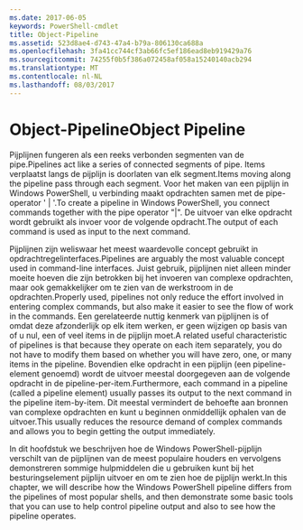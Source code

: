 ```yaml
---
ms.date: 2017-06-05
keywords: PowerShell-cmdlet
title: Object-Pipeline
ms.assetid: 523d8ae4-d743-47a4-b79a-806130ca688a
ms.openlocfilehash: 3fa41cc744cf3ab66fc5ef186ead8eb919429a76
ms.sourcegitcommit: 74255f0b5f386a072458af058a15240140acb294
ms.translationtype: MT
ms.contentlocale: nl-NL
ms.lasthandoff: 08/03/2017
---
```

# <a name="object-pipeline"></a><span data-ttu-id="e9a08-103">Object-Pipeline</span><span class="sxs-lookup"><span data-stu-id="e9a08-103">Object Pipeline</span></span>
<span data-ttu-id="e9a08-104">Pijplijnen fungeren als een reeks verbonden segmenten van de pipe.</span><span class="sxs-lookup"><span data-stu-id="e9a08-104">Pipelines act like a series of connected segments of pipe.</span></span> <span data-ttu-id="e9a08-105">Items verplaatst langs de pijplijn is doorlaten van elk segment.</span><span class="sxs-lookup"><span data-stu-id="e9a08-105">Items moving along the pipeline pass through each segment.</span></span> <span data-ttu-id="e9a08-106">Voor het maken van een pijplijn in Windows PowerShell, u verbinding maakt opdrachten samen met de pipe-operator ' | '.</span><span class="sxs-lookup"><span data-stu-id="e9a08-106">To create a pipeline in Windows PowerShell, you connect commands together with the pipe operator "|".</span></span> <span data-ttu-id="e9a08-107">De uitvoer van elke opdracht wordt gebruikt als invoer voor de volgende opdracht.</span><span class="sxs-lookup"><span data-stu-id="e9a08-107">The output of each command is used as input to the next command.</span></span>

<span data-ttu-id="e9a08-108">Pijplijnen zijn weliswaar het meest waardevolle concept gebruikt in opdrachtregelinterfaces.</span><span class="sxs-lookup"><span data-stu-id="e9a08-108">Pipelines are arguably the most valuable concept used in command-line interfaces.</span></span> <span data-ttu-id="e9a08-109">Juist gebruik, pijplijnen niet alleen minder moeite hoeven die zijn betrokken bij het invoeren van complexe opdrachten, maar ook gemakkelijker om te zien van de werkstroom in de opdrachten.</span><span class="sxs-lookup"><span data-stu-id="e9a08-109">Properly used, pipelines not only reduce the effort involved in entering complex commands, but also make it easier to see the flow of work in the commands.</span></span> <span data-ttu-id="e9a08-110">Een gerelateerde nuttig kenmerk van pijplijnen is of omdat deze afzonderlijk op elk item werken, er geen wijzigen op basis van of u nul, een of veel items in de pijplijn moet.</span><span class="sxs-lookup"><span data-stu-id="e9a08-110">A related useful characteristic of pipelines is that because they operate on each item separately, you do not have to modify them based on whether you will have zero, one, or many items in the pipeline.</span></span> <span data-ttu-id="e9a08-111">Bovendien elke opdracht in een pijplijn (een pipeline-element genoemd) wordt de uitvoer meestal doorgegeven aan de volgende opdracht in de pipeline-per-item.</span><span class="sxs-lookup"><span data-stu-id="e9a08-111">Furthermore, each command in a pipeline (called a pipeline element) usually passes its output to the next command in the pipeline item-by-item.</span></span> <span data-ttu-id="e9a08-112">Dit meestal vermindert de behoefte aan bronnen van complexe opdrachten en kunt u beginnen onmiddellijk ophalen van de uitvoer.</span><span class="sxs-lookup"><span data-stu-id="e9a08-112">This usually reduces the resource demand of complex commands and allows you to begin getting the output immediately.</span></span>

<span data-ttu-id="e9a08-113">In dit hoofdstuk we beschrijven hoe de Windows PowerShell-pijplijn verschilt van de pijplijnen van de meest populaire houders en vervolgens demonstreren sommige hulpmiddelen die u gebruiken kunt bij het besturingselement pijplijn uitvoer en om te zien hoe de pijplijn werkt.</span><span class="sxs-lookup"><span data-stu-id="e9a08-113">In this chapter, we will describe how the Windows PowerShell pipeline differs from the pipelines of most popular shells, and then demonstrate some basic tools that you can use to help control pipeline output and also to see how the pipeline operates.</span></span>

